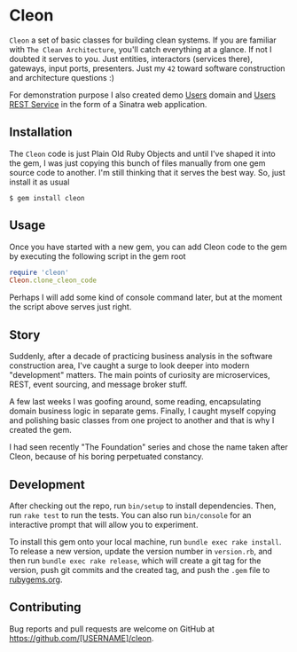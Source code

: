 # Cleon

`Cleon` a set of basic classes for building clean systems. If you are familiar with `The Clean Architecture`, you'll catch everything at a glance. If not I doubted it serves to you. Just entities, interactors (services there), gateways, input ports, presenters. Just my `42` toward software construction and architecture questions :)

For demonstration purpose I also created demo [Users](__TODO__) domain and [Users REST Service](__TODO__)  in the form of a Sinatra web application.

## Installation

The `Cleon` code is just Plain Old Ruby Objects and until I've shaped it into the gem, I was just copying this bunch of files manually from one gem source code to another. I'm still thinking that it serves the best way. So, just install it as usual

    $ gem install cleon

## Usage

Once you have started with a new gem, you can add Cleon code to the gem by executing the following script in the gem root

```ruby
require 'cleon'
Cleon.clone_cleon_code
```

Perhaps I will add some kind of console command later, but at the moment the script above serves just right.

## Story

Suddenly, after a decade of practicing business analysis in the software construction area, I've caught a surge to look deeper into modern "development" matters. The main points of curiosity are microservices, REST, event sourcing, and message broker stuff.

A few last weeks I was goofing around, some reading, encapsulating domain business logic in separate gems. Finally, I caught myself copying and polishing basic classes from one project to another and that is why I created the gem.

I had seen recently "The Foundation" series and chose the name taken after Cleon, because of his boring perpetuated constancy.

## Development

After checking out the repo, run `bin/setup` to install dependencies. Then, run `rake test` to run the tests. You can also run `bin/console` for an interactive prompt that will allow you to experiment.

To install this gem onto your local machine, run `bundle exec rake install`. To release a new version, update the version number in `version.rb`, and then run `bundle exec rake release`, which will create a git tag for the version, push git commits and the created tag, and push the `.gem` file to [rubygems.org](https://rubygems.org).

## Contributing

Bug reports and pull requests are welcome on GitHub at https://github.com/[USERNAME]/cleon.
